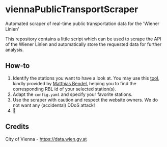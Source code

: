 # viennaPublicTransportScraper
Automated scraper of real-time public transportation data for the 'Wiener Linien'

This repository contains a little script which can be used to scrape the API of the Wiener Linien and automatically store the requested data for further analysis.

## How-to
1. Identify the stations you want to have a look at. You may use this [tool](https://till.mabe.at/rbl/), kindly provided by [Matthias  Bendel](https://mabe.at/), helping you to find the corresponding RBL id of your selected station(s).
2. Adapt the `config.yaml` and specify your favorite stations. 
3. Use the scraper with caution and respect the website owners. We do not want any (accidental) DDoS attack!
4. 🤖

## Credits
City of Vienna - https://data.wien.gv.at